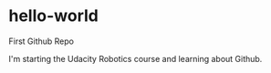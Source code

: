 # hello-world
First Github Repo

I'm starting the Udacity Robotics course and learning about Github.  
